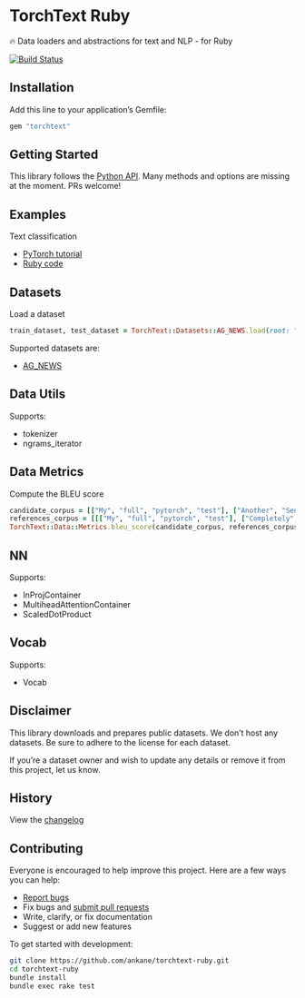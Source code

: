 # TorchText Ruby

:fire: Data loaders and abstractions for text and NLP - for Ruby

[![Build Status](https://github.com/ankane/torchtext-ruby/actions/workflows/build.yml/badge.svg)](https://github.com/ankane/torchtext-ruby/actions)

## Installation

Add this line to your application’s Gemfile:

```ruby
gem "torchtext"
```

## Getting Started

This library follows the [Python API](https://pytorch.org/text/). Many methods and options are missing at the moment. PRs welcome!

## Examples

Text classification

- [PyTorch tutorial](https://pytorch.org/tutorials/beginner/text_sentiment_ngrams_tutorial.html)
- [Ruby code](examples/text_classification.rb)

## Datasets

Load a dataset

```ruby
train_dataset, test_dataset = TorchText::Datasets::AG_NEWS.load(root: ".data", ngrams: 2)
```

Supported datasets are:

- [AG_NEWS](http://groups.di.unipi.it/~gulli/AG_corpus_of_news_articles.html)

## Data Utils

Supports:

- tokenizer
- ngrams_iterator

## Data Metrics

Compute the BLEU score

```ruby
candidate_corpus = [["My", "full", "pytorch", "test"], ["Another", "Sentence"]]
references_corpus = [[["My", "full", "pytorch", "test"], ["Completely", "Different"]], [["No", "Match"]]]
TorchText::Data::Metrics.bleu_score(candidate_corpus, references_corpus)
```

## NN

Supports:

- InProjContainer
- MultiheadAttentionContainer
- ScaledDotProduct

## Vocab

Supports:

- Vocab

## Disclaimer

This library downloads and prepares public datasets. We don’t host any datasets. Be sure to adhere to the license for each dataset.

If you’re a dataset owner and wish to update any details or remove it from this project, let us know.

## History

View the [changelog](https://github.com/ankane/torchtext-ruby/blob/master/CHANGELOG.md)

## Contributing

Everyone is encouraged to help improve this project. Here are a few ways you can help:

- [Report bugs](https://github.com/ankane/torchtext-ruby/issues)
- Fix bugs and [submit pull requests](https://github.com/ankane/torchtext-ruby/pulls)
- Write, clarify, or fix documentation
- Suggest or add new features

To get started with development:

```sh
git clone https://github.com/ankane/torchtext-ruby.git
cd torchtext-ruby
bundle install
bundle exec rake test
```
